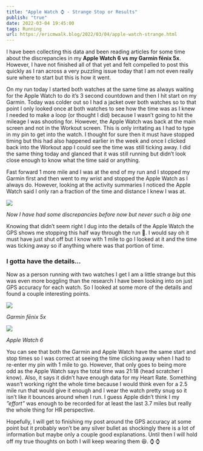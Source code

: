 ```yaml
---
title: "Apple Watch ⌚️ - Strange Stop or Results"
publish: "true"
date: 2022-03-04 19:45:00
tags: Running
url: https://ericmwalk.blog/2022/03/04/apple-watch-strange.html
---
```


I have been collecting this data and been reading articles for some time about the discrepancies in my **Apple Watch 6 vs my Garmin fēnix 5x**. However, I have not finished all of that yet and felt compelled to post this quickly as I ran across a very puzzling issue today that I am not even really sure where to start but this is how it went.

On my run today I started both watches at the same time as always waiting for the Apple Watch to do it’s 3 second countdown and then I hit start on my Garmin. Today was colder out so I had a jacket over both watches so to that point I only looked once at both watches to see how the time was as I knew I needed to make a loop (or thought I did) because I wasn’t going to hit the mileage I was shooting for. However, the Apple Watch was back at the main screen and not in the Workout screen. This is only irritating as I had to type in my pin to get into the watch. I thought for sure then it must have stopped timing but this had also happened earlier in the week and once I clicked back into the Workout app I could see the time was still ticking away. I did the same thing today and glanced that it was still running but didn’t look close enough to know what the time said or anything.

Fast forward 1 more mile and I was at the end of my run and I stopped my Garmin first and then went to my wrist and stopped the Apple Watch as I always do. However, looking at the activity summaries I noticed the Apple Watch said I only ran a fraction of the time and distance I knew I was at.

![](https://ericmwalk.blog/uploads/2022/ea3d6c2048.jpg)

*Now I have had some discrepancies before now but never such a big one*

Knowing that didn’t seem right I dug into the details of the Apple Watch the GPS shows me stopping this half way through the run 🤔. I would say oh it must have just shut off but I know with 1 mile to go I looked at it and the time was ticking away so if anything where was that portion of time.

### I gotta have the details...
Now as a person running with two watches I get I am a little strange but this was even more boggling than the research I have been looking into on just GPS accuracy for each watch. So I looked at some more of the details and found a couple interesting points.

![](https://ericmwalk.blog/uploads/2022/536c970837.jpg)

*Garmin fēnix 5x*

![](https://ericmwalk.blog/uploads/2022/0a42211841.jpg)

*Apple Watch 6*

You can see that both the Garmin and Apple Watch have the same start and stop times so I was correct at seeing the time clicking away when I had to re-enter my pin with 1 mile to go. However, that only goes to being more odd as the Apple Watch says the total time was 21:18 (head scratcher I know). Also, it says it didn’t have enough data for my Heart Rate. Something wasn’t working right the whole time because I would think even for a 2.5 mile run that would give it enough and I wear the watch pretty snug so it isn’t like it bounces around when I run. I guess Apple didn’t think I my *”effort”* was enough to be recorded for at least the last 3.7 miles but really the whole thing for HR perspective.

Hopefully, I will get to finishing my post around the GPS accuracy at some point but it probably won’t be any silver bullet as shockingly there is a lot of information but maybe only a couple good explanations. Until then I will hold off my true thoughts on both I will keep wearing them 😆. ⌚️ ⌚️